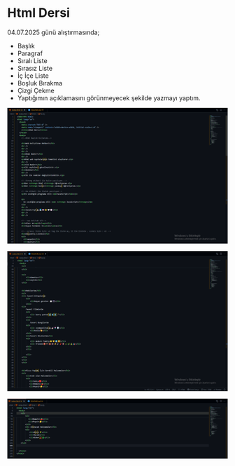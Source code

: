 # Html Dersi
04.07.2025 günü alıştırmasında;
- Başlık
- Paragraf
- Sıralı Liste
- Sırasız Liste
- İç İçe Liste
- Boşluk Bırakma
- Çizgi Çekme
- Yaptığımın açıklamasını görünmeyecek şekilde yazmayı
yaptım.


![alt text](images/html.png)

![alt text](images/html1.png)

![alt text](images/html2.png)

